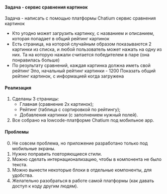 #### Задача - сервис сравнения картинок

Задача - написать с помощью платформы Chatium сервис сравнения картинок

* Кто угодно может загрузить картинку, с названием и описанием, которая попадает в общий рейтинг картинок
* Есть страница, на которой случайным образом показываются 2 картинки из списка, и любой пользователь может нажать на одну из них. Та на которую нажали считается победителем в паре (она понравилась больше)
* По результату сравнений, каждая картинка должна иметь свой рейтинг Эло, начальный рейтинг картинки - 1200
Показать общий рейтинг картинок, с информацией когда загружена

#### Реализация

1) Сделаны 3 страницы: 
   - Главная (сравнение 2х картинок);
   - Рейтинг (таблица с сортировкой по рейтингу);
   - Добавления картинки (с заполнением нужный полей).
2) Все собрано на lowcode-платформе Chatium под мобильное app.

#### Проблемы

0) Не совсем проблема, но приложение разработано только под мобильные экраны.
1) Нужно поправить повторяющиеся стили.
2) Можно сделать интернационализацию, чтобы в компонента не было текста.
3) Можно вынести некоторые блоки в отдельные компоненты, для удобства.
4) Желательно разобраться в работе самой платформы (как давать доступ к коду другим людям).
